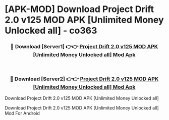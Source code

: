 # [APK-MOD] Download Project Drift 2.0 v125 MOD APK [Unlimited Money Unlocked all] - co363


<div align="center">
<h3>🔴 Download [Server1] 👉👉 <a href="https://apk-comot.site?title=Project_Drift_2.0_v125_MOD_APK_[Unlimited_Money_Unlocked_all]">Project Drift 2.0 v125 MOD APK [Unlimited Money Unlocked all] Mod Apk</a></h3><br>
<h3>🔴 Download [Server2] 👉👉 <a href="https://apk-comot.site?title=Project_Drift_2.0_v125_MOD_APK_[Unlimited_Money_Unlocked_all]">Project Drift 2.0 v125 MOD APK [Unlimited Money Unlocked all] Mod Apk</a></h3>
</div>



Download Project Drift 2.0 v125 MOD APK [Unlimited Money Unlocked all] 

Download Project Drift 2.0 v125 MOD APK [Unlimited Money Unlocked all] Mod For Android
